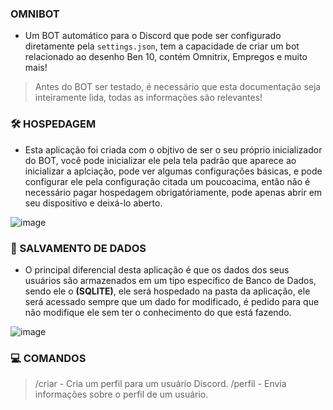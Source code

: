 ### OMNIBOT

- Um BOT automático para o Discord que pode ser configurado diretamente
pela ``settings.json``, tem a capacidade de criar um bot relacionado ao
desenho Ben 10, contém Omnitrix, Empregos e muito mais!

> Antes do BOT ser testado, é necessário que esta documentação
> seja inteiramente lida, todas as informações são relevantes!

### 🛠️ HOSPEDAGEM
- Esta aplicação foi criada com o objtivo de ser o seu próprio inicializador do BOT, você pode inicializar ele pela tela
padrão que aparece ao inicializar a aplciação, pode ver algumas configurações básicas, e pode configurar ele pela
configuração citada um poucoacima, então não é necessário pagar hospedagem obrigatóriamente, pode apenas abrir em seu
dispositivo e deixá-lo aberto.

![image](https://imgur.com/aEhen8n.png)

### 📝 SALVAMENTO DE DADOS
- O principal diferencial desta aplicação é que os dados dos seus usuários são armazenados em um tipo específico de Banco de Dados,
sendo ele o **(SQLITE)**, ele será hospedado na pasta da aplicação, ele será acessado sempre que um dado for modificado, é pedido para
que não modifique ele sem ter o conhecimento do que está fazendo.

![image](https://imgur.com/S7CBzu2.png)

### 💻 COMANDOS
> /criar - Cria um perfil para um usuário Discord.
> /perfil - Envia informações sobre o perfil de um usuário.
